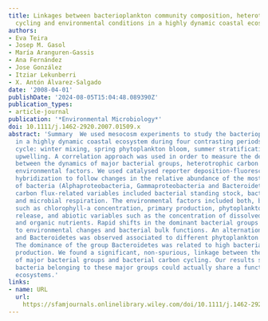 ```yaml
---
title: Linkages between bacterioplankton community composition, heterotrophic carbon
  cycling and environmental conditions in a highly dynamic coastal ecosystem
authors:
- Eva Teira
- Josep M. Gasol
- María Aranguren‐Gassis
- Ana Fernández
- Jose González
- Itziar Lekunberri
- X. Antón Álvarez‐Salgado
date: '2008-04-01'
publishDate: '2024-08-05T15:04:48.089390Z'
publication_types:
- article-journal
publication: '*Environmental Microbiology*'
doi: 10.1111/j.1462-2920.2007.01509.x
abstract: 'Summary  We used mesocosm experiments to study the bacterioplankton community
  in a highly dynamic coastal ecosystem during four contrasting periods of the seasonal
  cycle: winter mixing, spring phytoplankton bloom, summer stratification and autumn
  upwelling. A correlation approach was used in order to measure the degree of coupling
  between the dynamics of major bacterial groups, heterotrophic carbon cycling and
  environmental factors. We used catalysed reporter deposition‐fluorescence in situ
  hybridization to follow changes in the relative abundance of the most abundant groups
  of bacteria (Alphaproteobacteria, Gammaproteobacteria and Bacteroidetes). Bacterial
  carbon flux‐related variables included bacterial standing stock, bacterial production
  and microbial respiration. The environmental factors included both, biotic variables
  such as chlorophyll‐a concentration, primary production, phytoplankton extracellular
  release, and abiotic variables such as the concentration of dissolved inorganic
  and organic nutrients. Rapid shifts in the dominant bacterial groups occurred associated
  to environmental changes and bacterial bulk functions. An alternation between Alphaproteobacteria
  and Bacteroidetes was observed associated to different phytoplankton growth phases.
  The dominance of the group Bacteroidetes was related to high bacterial biomass and
  production. We found a significant, non‐spurious, linkage between the relative abundances
  of major bacterial groups and bacterial carbon cycling. Our results suggest that
  bacteria belonging to these major groups could actually share a function in planktonic
  ecosystems.'
links:
- name: URL
  url: 
    https://sfamjournals.onlinelibrary.wiley.com/doi/10.1111/j.1462-2920.2007.01509.x
---
```

